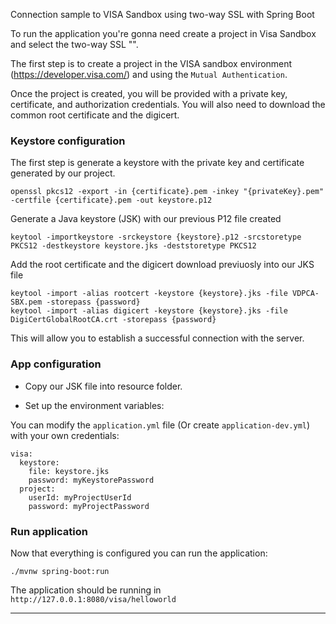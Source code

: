 Connection sample to VISA Sandbox using two-way SSL with Spring Boot

To run the application you're gonna need create a project in Visa Sandbox and select the two-way SSL "".

The first step is to create a project in the VISA sandbox environment (https://developer.visa.com/) and using the `Mutual Authentication`.

Once the project is created, you will be provided with a private key, certificate, and authorization credentials. 
You will also need to download the common root certificate and the digicert.

### Keystore configuration

The first step is generate a keystore with the private key and certificate generated by our project.

```
openssl pkcs12 -export -in {certificate}.pem -inkey "{privateKey}.pem" -certfile {certificate}.pem -out keystore.p12
```

Generate a Java keystore (JSK) with our previous P12 file created

```
keytool -importkeystore -srckeystore {keystore}.p12 -srcstoretype PKCS12 -destkeystore keystore.jks -deststoretype PKCS12
```

Add the  root certificate and the digicert download previuosly into our JKS file

```
keytool -import -alias rootcert -keystore {keystore}.jks -file VDPCA-SBX.pem -storepass {password}
keytool -import -alias digicert -keystore {keystore}.jks -file DigiCertGlobalRootCA.crt -storepass {password}
```

This will allow you to establish a successful connection with the server.

### App configuration

- Copy our JSK file into resource folder.


- Set up the environment variables:

You can modify the `application.yml` file (Or create `application-dev.yml`) with your own credentials:

```
visa:
  keystore:
    file: keystore.jks
    password: myKeystorePassword
  project:
    userId: myProjectUserId
    password: myProjectPassword
```

### Run application

Now that everything is configured you can run the application:

```
./mvnw spring-boot:run
```

The application should be running in `http://127.0.0.1:8080/visa/helloworld` 

---